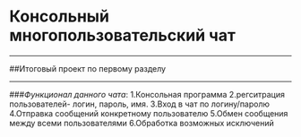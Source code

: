 # Консольный многопользовательский чат
***
##Итоговый проект по первому разделу
***
###_Функционал данного чата_:
1.Консольная программа
2.регситрация пользователей- логин, пароль, имя.
3.Вход в чат по логину/паролю
4.Отправка сообщений конкретному пользователю
5.Обмен сообщения между всеми пользователями
6.Обработка возможных исключений